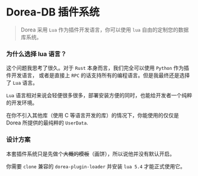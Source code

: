 # Dorea-DB 插件系统

> Dorea 采用 `Lua` 作为插件开发语言，你可以使用 `lua` 自由的定制您的数据库系统。

### 为什么选择 lua 语言？

这个问题我思考了很久。对于 `Rust` 本身而言，我们完全可以使用 `Python` 作为插件开发语言，
或者是直接上 `RPC` 的话支持所有的编程语言。但是我最终还是选择了 `Lua` 语言。

`Lua` 语言相对来说会轻便很多很多，部署安装方便的同时，也能给开发者一个纯粹的开发环境。

在你不引入其他库（使用 C 等语言开发的库）的情况下，你能使用的仅仅是 Dorea 所提供的最纯粹的 `UserData`.

### 设计方案

本套插件系统只是先做个~~大概的模板~~（画饼），所以说他并没有默认开启。

你需要 `clone` 兼容的 `dorea-plugin-loader` 并安装 `lua 5.4` 才能正式使用它。
